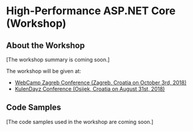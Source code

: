 # High-Performance ASP.NET Core (Workshop)

## About the Workshop
[The workshop summary is coming soon.]

The workshop will be given at:

- [WebCamp Zagreb Conference (Zagreb, Croatia on October 3rd, 2018)](https://2018.webcampzg.org/workshops/high-performance-aspnet-core/)
- [KulenDayz Conference (Osijek, Croatia on August 31st, 2018)](http://www.kulendayz.com/Agenda/Session/3381)

## Code Samples
[The code samples used in the workshop are coming soon.]